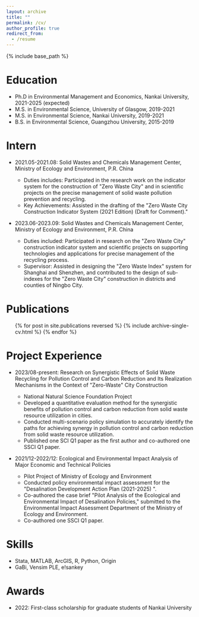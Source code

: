 ```yaml
---
layout: archive
title: ""
permalink: /cv/
author_profile: true
redirect_from:
  - /resume
---
```


{% include base_path %}

Education
======
* Ph.D in Environmental Management and Economics, Nankai University, 2021-2025 (expected)
* M.S. in Environmental Science, University of Glasgow, 2019-2021
* M.S. in Environmental Science, Nankai University, 2019-2021
* B.S. in Environmental Science, Guangzhou University, 2015-2019

Intern
======
* 2021.05-2021.08: Solid Wastes and Chemicals Management Center, Ministry of Ecology and Environment, P.R. China
  * Duties includes: Participated in the research work on the indicator system for the construction of "Zero Waste City" and in scientific projects on the precise management of solid waste pollution prevention and recycling.
  * Key Achievements: Assisted in the drafting of the "Zero Waste City Construction Indicator System (2021 Edition) (Draft for Comment)." 

* 2023.06-2023.09: Solid Wastes and Chemicals Management Center, Ministry of Ecology and Environment, P.R. China
  * Duties included: Participated in research on the "Zero Waste City" construction indicator system and scientific projects on supporting technologies and applications for precise management of the recycling process.
  * Supervisor: Assisted in designing the "Zero Waste Index" system for Shanghai and Shenzhen, and contributed to the design of sub-indexes for the "Zero Waste City" construction in districts and counties of Ningbo City.

Publications
======
  <ul>{% for post in site.publications reversed %}
    {% include archive-single-cv.html %}
  {% endfor %}</ul>

Project Experience
======
* 2023/08-present: Research on Synergistic Effects of Solid Waste Recycling for Pollution Control and Carbon Reduction and Its Realization Mechanisms in the Context of "Zero-Waste" City Construction
  * National Natural Science Foundation Project
  * Developed a quantitative evaluation method for the synergistic benefits of pollution control and carbon reduction from solid waste resource utilization in cities.
  * Conducted multi-scenario policy simulation to accurately identify the paths for achieving synergy in pollution control and carbon reduction from solid waste resource utilization.
  * Published one SCI Q1 paper as the first author and co-authored one SSCI Q1 paper.

* 2021/12-2022/12: Ecological and Environmental Impact Analysis of Major Economic and Technical Policies
  * Pilot Project of Ministry of Ecology and Environment
  * Conducted policy environmental impact assessment for the "Desalination Development Action Plan (2021-2025) ".
  * Co-authored the case brief "Pilot Analysis of the Ecological and Environmental Impact of Desalination Policies," submitted to the Environmental Impact Assessment Department of the Ministry of Ecology and Environment.
  * Co-authored one SSCI Q1 paper.
  
Skills
======
* Stata, MATLAB, ArcGIS, R, Python, Origin
* GaBi, Vensim PLE, e!sankey
  
Awards
======
* 2022: First-class scholarship for graduate students of Nankai University
